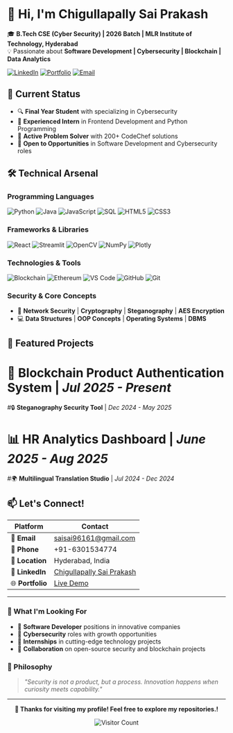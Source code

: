 # 👋 Hi, I'm Chigullapally Sai Prakash

🎓 **B.Tech CSE (Cyber Security) | 2026 Batch | MLR Institute of Technology, Hyderabad**  
💡 Passionate about **Software Development | Cybersecurity | Blockchain | Data Analytics**

[![LinkedIn](https://img.shields.io/badge/LinkedIn-0077B5?style=for-the-badge&logo=linkedin&logoColor=white)](https://www.linkedin.com/in/chigullapally-sai-prakash-99b511277)
[![Portfolio](https://img.shields.io/badge/Portfolio-FF5722?style=for-the-badge&logo=todoist&logoColor=white)](https://portfolio-website-git-main-chigullapally-sai-prakashs-projects.vercel.app/)
[![Email](https://img.shields.io/badge/Gmail-D14836?style=for-the-badge&logo=gmail&logoColor=white)](mailto:saisai96161@gmail.com)

## 🚀 Current Status

- 🔍 **Final Year Student** with  specializing in Cybersecurity
- 💼 **Experienced Intern** in Frontend Development and Python Programming
- 🌟 **Active Problem Solver** with 200+ CodeChef solutions
- 🎯 **Open to Opportunities** in Software Development and Cybersecurity roles

## 🛠️ Technical Arsenal

### **Programming Languages**
![Python](https://img.shields.io/badge/Python-3776AB?style=flat&logo=python&logoColor=white)
![Java](https://img.shields.io/badge/Java-ED8B00?style=flat&logo=java&logoColor=white)
![JavaScript](https://img.shields.io/badge/JavaScript-F7DF1E?style=flat&logo=javascript&logoColor=black)
![SQL](https://img.shields.io/badge/SQL-4479A1?style=flat&logo=mysql&logoColor=white)
![HTML5](https://img.shields.io/badge/HTML5-E34F26?style=flat&logo=html5&logoColor=white)
![CSS3](https://img.shields.io/badge/CSS3-1572B6?style=flat&logo=css3&logoColor=white)

### **Frameworks & Libraries**
![React](https://img.shields.io/badge/React-20232A?style=flat&logo=react&logoColor=61DAFB)
![Streamlit](https://img.shields.io/badge/Streamlit-FF4B4B?style=flat&logo=streamlit&logoColor=white)
![OpenCV](https://img.shields.io/badge/OpenCV-27338e?style=flat&logo=OpenCV&logoColor=white)
![NumPy](https://img.shields.io/badge/Numpy-777BB4?style=flat&logo=numpy&logoColor=white)
![Plotly](https://img.shields.io/badge/Plotly-3F4F75?style=flat&logo=plotly&logoColor=white)

### **Technologies & Tools**
![Blockchain](https://img.shields.io/badge/Blockchain-121D33?style=flat&logo=blockchain&logoColor=white)
![Ethereum](https://img.shields.io/badge/Ethereum-3C3C3D?style=flat&logo=Ethereum&logoColor=white)
![VS Code](https://img.shields.io/badge/VS_Code-0078D4?style=flat&logo=visual%20studio%20code&logoColor=white)
![GitHub](https://img.shields.io/badge/GitHub-100000?style=flat&logo=github&logoColor=white)
![Git](https://img.shields.io/badge/Git-F05032?style=flat&logo=git&logoColor=white)

### **Security & Core Concepts**
- 🔐 **Network Security** | **Cryptography** | **Steganography** | **AES Encryption**
- 💻 **Data Structures** | **OOP Concepts** | **Operating Systems** | **DBMS**

## 🚀 Featured Projects

# 🔗 **Blockchain Product Authentication System** | *Jul 2025 - Present*

#🔒 **Steganography Security Tool** | *Dec 2024 - May 2025*

# 📊 **HR Analytics Dashboard** | *June 2025 - Aug 2025*

#🌍 **Multilingual Translation Studio** | *Jul 2024 - Dec 2024*


## 📫 Let's Connect!

<div align="center">

| Platform | Contact |
|----------|---------|
| 📧 **Email** | [saisai96161@gmail.com](mailto:saisai96161@gmail.com) |
| 📱 **Phone** | +91-6301534774 |
| 📍 **Location** | Hyderabad, India |
| 💼 **LinkedIn** | [Chigullapally Sai Prakash](https://www.linkedin.com/in/chigullapally-sai-prakash-99b511277) |
| 🌐 **Portfolio** | [Live Demo](https://portfolio-website-git-main-chigullapally-sai-prakashs-projects.vercel.app/) |

</div>

---

### 🎯 What I'm Looking For

- 💼 **Software Developer** positions in innovative companies
- 🔐 **Cybersecurity** roles with growth opportunities  
- 🚀 **Internships** in cutting-edge technology projects
- 🤝 **Collaboration** on open-source security and blockchain projects

### 💭 Philosophy

> *"Security is not a product, but a process. Innovation happens when curiosity meets capability."*

---

<div align="center">

**🌟 Thanks for visiting my profile! Feel free to explore my repositories.!**

![Visitor Count](https://profile-counter.glitch.me/Saiprakassh/count.svg)

</div>
